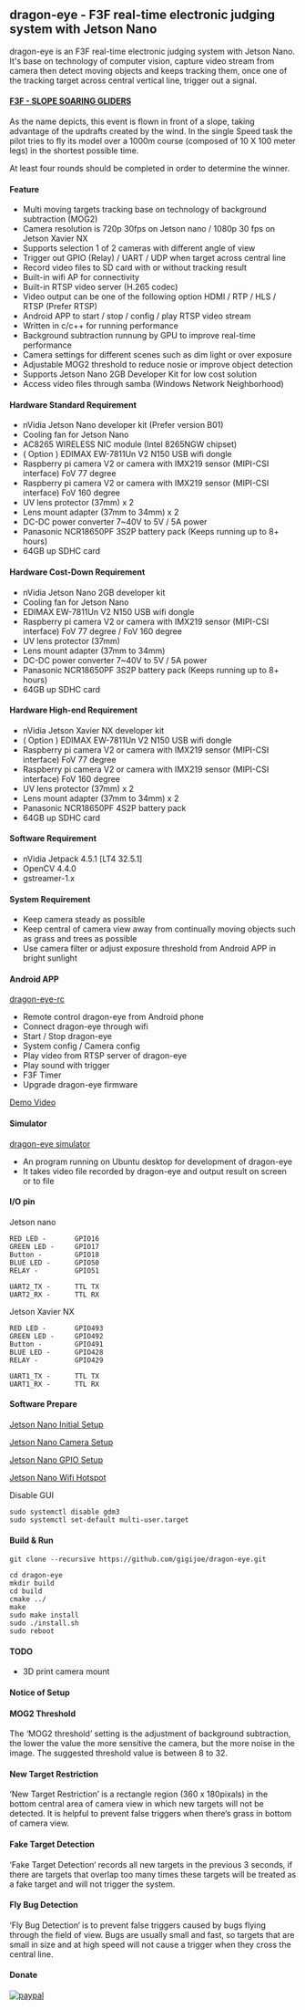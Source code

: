 ## dragon-eye -  F3F real-time electronic judging system with Jetson Nano

dragon-eye is an F3F real-time electronic judging system with Jetson Nano. It's base on technology of computer vision, capture video stream from camera then detect moving objects and keeps tracking them, once one of the tracking target across central vertical line, trigger out a signal. 

#### [F3F - SLOPE SOARING GLIDERS](https://www.fai.org/page/f3-radio-control-soaring)

As the name depicts, this event is flown in front of a slope, taking advantage of the updrafts created by the wind. In the single Speed task the pilot tries to fly its model over a 1000m course (composed of 10 X 100 meter legs) in the shortest possible time.

At least four rounds should be completed in order to determine the winner.

#### Feature
- Multi moving targets tracking base on technology of background subtraction (MOG2)
- Camera resolution is 720p 30fps on Jetson nano / 1080p 30 fps on Jetson Xavier NX
- Supports selection 1 of 2 cameras with different angle of view
- Trigger out GPIO (Relay) / UART / UDP when target across central line
- Record video files to SD card with or without tracking result
- Built-in wifi AP for connectivity
- Built-in RTSP video server (H.265 codec)
- Video output can be one of the following option HDMI / RTP / HLS / RTSP (Prefer RTSP)
- Android APP to start / stop / config / play RTSP video stream
- Written in c/c++ for running performance
- Background subtraction runnung by GPU to improve real-time performance
- Camera settings for different scenes such as dim light or over exposure
- Adjustable MOG2 threshold to reduce nosie or improve object detection 
- Supports Jetson Nano 2GB Developer Kit for low cost solution
- Access video files through samba (Windows Network Neighborhood)

#### Hardware Standard Requirement 
- nVidia Jetson Nano developer kit (Prefer version B01)
- Cooling fan for Jetson Nano
- AC8265 WIRELESS NIC module (Intel 8265NGW chipset)
- ( Option ) EDIMAX EW-7811Un V2 N150 USB wifi dongle
- Raspberry pi camera V2 or camera with IMX219 sensor (MIPI-CSI interface) FoV 77 degree 
- Raspberry pi camera V2 or camera with IMX219 sensor (MIPI-CSI interface) FoV 160 degree 
- UV lens protector (37mm) x 2
- Lens mount adapter (37mm to 34mm) x 2
- DC-DC power converter 7~40V to 5V / 5A power
- Panasonic NCR18650PF 3S2P battery pack (Keeps running up to 8+ hours)
- 64GB up SDHC card

#### Hardware Cost-Down Requirement
- nVidia Jetson Nano 2GB developer kit
- Cooling fan for Jetson Nano
- EDIMAX EW-7811Un V2 N150 USB wifi dongle
- Raspberry pi camera V2 or camera with IMX219 sensor (MIPI-CSI interface) FoV 77 degree / FoV 160 degree
- UV lens protector (37mm)
- Lens mount adapter (37mm to 34mm)
- DC-DC power converter 7~40V to 5V / 5A power
- Panasonic NCR18650PF 3S2P battery pack (Keeps running up to 8+ hours)
- 64GB up SDHC card

#### Hardware High-end Requirement
- nVidia Jetson Xavier NX developer kit
- ( Option ) EDIMAX EW-7811Un V2 N150 USB wifi dongle
- Raspberry pi camera V2 or camera with IMX219 sensor (MIPI-CSI interface) FoV 77 degree
- Raspberry pi camera V2 or camera with IMX219 sensor (MIPI-CSI interface) FoV 160 degree
- UV lens protector (37mm) x 2
- Lens mount adapter (37mm to 34mm) x 2
- Panasonic NCR18650PF 4S2P battery pack
- 64GB up SDHC card

#### Software Requirement
- nVidia Jetpack 4.5.1 [LT4 32.5.1]
- OpenCV 4.4.0
- gstreamer-1.x

#### System Requirement
- Keep camera steady as possible
- Keep central of camera view away from continually moving objects such as grass and trees as possible
- Use camera filter or adjust exposure threshold from Android APP in bright sunlight 

#### Android APP
[dragon-eye-rc](https://github.com/gigijoe/dragon-eye-rc)
- Remote control dragon-eye from Android phone
- Connect dragon-eye through wifi
- Start / Stop dragon-eye
- System config / Camera config
- Play video from RTSP server of dragon-eye
- Play sound with trigger
- F3F Timer 
- Upgrade dragon-eye firmware

[Demo Video](https://youtu.be/_YH6i1c2meU)

#### Simulator
[dragon-eye simulator](https://github.com/gigijoe/dragon-eye-simulator)
- An program running on Ubuntu desktop for development of dragon-eye
- It takes video file recorded by dragon-eye and output result on screen or to file

#### I/O pin

Jetson nano
```
RED LED - 		GPIO16
GREEN LED - 	GPIO17
Button - 		GPIO18 
BLUE LED - 		GPIO50
RELAY -			GPIO51

UART2_TX - 		TTL TX
UART2_RX - 		TTL RX
```

Jetson Xavier NX
```
RED LED - 		GPIO493
GREEN LED - 	GPIO492
Button - 		GPIO491
BLUE LED - 		GPIO428
RELAY -			GPIO429

UART1_TX - 		TTL TX
UART1_RX - 		TTL RX
```

#### Software Prepare

[Jetson Nano Initial Setup](https://stevegigijoe.blogspot.com/2019/05/jetson-nano-initial-setup.html)

[Jetson Nano Camera Setup](https://stevegigijoe.blogspot.com/2019/05/jetson-naon-camera-support.html)

[Jetson Nano GPIO Setup](https://stevegigijoe.blogspot.com/2019/06/jetson-nano-gpio-support.html)

[Jetson Nano Wifi Hotspot](https://stevegigijoe.blogspot.com/2020/07/jetson-nano-wifi-hotspot.html)

Disable GUI

```
sudo systemctl disable gdm3
sudo systemctl set-default multi-user.target
```

#### Build & Run

```
git clone --recursive https://github.com/gigijoe/dragon-eye.git

cd dragon-eye
mkdir build
cd build
cmake ../
make
sudo make install
sudo ./install.sh
sudo reboot
```

#### TODO
- 3D print camera mount 

#### Notice of Setup


#### MOG2 Threshold

The ‘MOG2 threshold’ setting is the adjustment of background subtraction, the lower the value the more sensitive the camera, but the more noise in the image. The suggested threshold value is between 8 to 32.

#### New Target Restriction

‘New Target Restriction’ is a rectangle region (360 x 180pixals) in the bottom central area of camera view in which new targets will not be detected. It is helpful to prevent false triggers when there‘s grass in bottom of camera view.

#### Fake Target Detection

‘Fake Target Detection‘ records all new targets in the previous 3 seconds, if there are targets that overlap too many times these targets will be treated as a fake target and will not trigger the system.

#### Fly Bug Detection

‘Fly Bug Detection‘ is to prevent false triggers caused by bugs flying through the field of view. Bugs are usually small and fast, so targets that are small in size and at high speed will not cause a trigger when they cross the central line.

#### Donate

[![paypal](https://www.paypalobjects.com/en_US/i/btn/btn_donateCC_LG.gif)](https://paypal.me/stevegigijoe)
